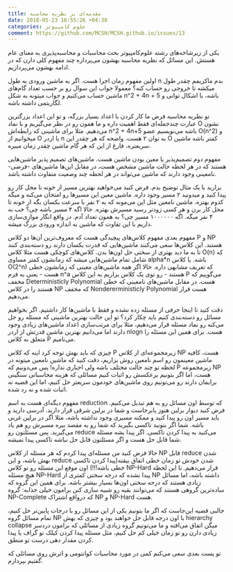 ```yaml
---
title: مقدمه‌ای بر نظریه محاسبه
date: 2018-05-23 16:55:26 +04:30
categories: علوم کامپیوتر
comment: https://github.com/MCSH/MCSH.github.io/issues/13
---
```


یکی از زیرشاخه‌های رشته علوم‌کامپیوتر بحث محاسبات و محاسبه‌پذیری به معنای عام هستش. این مسائل که نظریه محاسبه بهشون می‌پردازه چند مفهوم کلی دارن که در ادامه بهشون می‌پردازیم.

اولین مفهوم زمان اجرا هست. اگر به ماشین ورودی به طول n بدم ماکزیمم چقدر طول میکشه تا خروجی رو حساب کنه؟ معمولا جواب این سوال رو بر حسب تعداد گام‌های ماشین حساب می‌کنیم و جواب میتونه به شکل n^2 + 4n + 5 باشه، یا اشکال توانی و لگاریتمی داشته باشه.

تو نظریه محاسبه فرض ما کار کردن با اعداد بسیار بزرگه، و تو این اعداد بزرگترین عبارت چندجمله‌ای فقط اهمیت داره و ما همون رو در نظر می‌گیریم و با نماد O نشون می‌دهیم. مثلا برای ماشینی که رابطه‌اش n^2 + 4n+5 باشه می‌نویسیم عضو O(n^2) و میخوانیم از O یا اردر n به توان ۲ هست. واضحه که هر چقدر این O کمتر باشه ماشین سریعتره، فارغ از این که هر گام ماشین چقدر زمان میبره. 

مفهوم دوم تصمیم‌پذیر یا معین بودن ماشین هست. ماشین‌های تصمیم پذیر ماشین‌هایی هستند که در هر لحظه حالت ماشین مشخص هست، در مقابل این‌ها ماشین‌های -فرضی- نامعینی وجود دارند که ماشین می‌تواند در هر لحظه چند وضعیت متفاوت داشته باشد.

بزارید با یک مثال توضیح بدم. فرض کنید می‌خواهید بهترین مسیر از خونه تا محل کار رو پیدا کنید و میدونید ۲ مسیر وجود داره. ماشین معین  این مسیرها رو امتحان می‌کنه و میگه کدوم بهتره. ماشین نامعین مثل این می‌مونه که به ۲ نفر با سرعت یکسان بگه از خونه تا محل کار برن و هر کسی زودتر رسید مسیرش بهتره. حالا اگه ۴ مسیر باشه چی؟ خب به ۴ نفر میگه. اگه ۱۰۰۰۰۰۰ مسیر چی؟ به همون تعداد آدم. در واقع انگار موازی‌سازی داریم با این تفاوت که ماشین به اندازه ورودی بزرگ میشه.

مفهوم بعدی مفهوم کلاس‌های پیچیدگی هست که معروف‌ترین آن‌ها دو کلاس P و NP هستند. این کلاس‌ها سعی می‌کنند ماشین‌هایی که قدرت یکسان دارند رو دسته‌بندی کنند تا به ما دید بهتری از سختی حل اون‌ها بدن. کلاس‌های کوچکی هست مثلا کلاس O(n) که شامل تمام ماشین‌هایی میشه که زمانشون کمتر مساوی alpha*n باشه. یا کلاس O(2^n) که تعریف مشابهی داره. حالا اگر همه ماشین‌های معینی که زمانشون خطی هست - یعنی به فرم n^a هستند - رو توی یک کلاس بزاریم به این کلاس P می‌گوییم که مخفف Deterministicly Polynomial هست. در مقابل ماشین‌های نامعینی که خطی هستند را در کلاس NP که مخفف Nondererministicly Polynomial هست قرار می‌دهیم. 

دقت کنید تا اینجا حرفی از مسئله زده نشده و فقط با ماشین‌ها کار داشتیم. اگر بخواهیم مسائل رو دسته‌بندی کنیم باید چکار کرد؟ تو این حالت بهترین ماشینی که مسئله رو حل می‌کنه رو نماد مسئله قرار می‌دهیم، مثلا برای مرتب‌سازی اعداد ماشین‌های زیادی وجود دارند اما می‌دانیم بهترین ماشین قدرتش از اردر nlogn هست. برای همین این مسئله را متعلق به کلاس P می‌نامیم.

چیزی که باید بهش توجه کرد اینه که کلاس P زیرمجموعه‌ای از کلاس NP هست، کافیه ماشین معینمون رو اسم نامعین روش بزاریم، دقت کنید که ماشین نامعین میتونه در لحظه تو چند حالت مختلف باشه ولی اجباری نداره! پس می‌دونیم که P زیرمجموعه NP هست، اما اگر بتونیم برعکسش رو اثبات کنیم مسائلی که هزینه محاسباتی سنگینی برایمان دارند رو می‌تونیم روی ماشین‌های خودمون سریعتر حل کنیم، اما این قضیه نه اثبات شده و نه رد شده.

مفهوم دیگه‌ای هست به اسم reduction که توسط اون مسائل رو به هم تبدیل می‌کنیم. فرض کنید دیوار برلین هنوز پابرجاست و شما در برلین شرقی قرار دارید. آدرسی دارید و باید مسیر اون رو پیدا کنید و ممکنه مسیری وجود نداشته باشه، مثلا اگر در برلین غربی باشه. شما اگر بتونید تاکسی بگیرید که شما رو به مقصد ببره مسیرش رو هم یاد می‌گیرید. پس مسئلتون رو reduce می‌کنید به پیدا کردن تاکسی. اگر پیدا بشه مسئله شما قابل حل هست و اگر مسئلتون قابل حل نباشه تاکسی پیدا نمیشه. 

حالا فرض کنید من مسئله‌ای پیدا کردم که هر مسئله از کلاس NP قابل reduce شدن بهش باشه، و این reduce شدن خودش تو زمان خطی اتفاق بیقته(پیدا کردن تاکسی خطی باشه!!!) اون موقع این مسئله رو تو کلاس NP-Hard قرار می‌دهیم. تا این لحظه هیچ مسئله NP-Hard پیدا نشده که درجه سختی کمتری از NP داشته باشه، اما مسائل زیادی هستند که درجه سختی اون‌ها بسیار بیشتر باشه. برای همین این گروه که ساده‌ترین گروهی هستند که می‌توانند بقیه رو شبیه سازی کنن برامون خیلی جذابه: گروه NP-Complete که درواقع اشتراک NP و NP-Hard هست.

جالبی قضیه این‌جاست که اگر ما بتونیم یکی از این مسائل رو با درجات پایین‌تر حل کنیم، تمام مسائل گروه NP با اون درجه قابل حل خواهند بود و چیزی که بهش hierarchy collapse میگن اتفاق می‌افته و ما می‌تونیم گروه زیادی از مسائلی که برامون دردسر زیادی دارن رو تو زمان خیلی کم حل کنیم، مثل مسئله پیدا کردن کیلک تو گراف یا پیدا کردن مقدار دهی درست تو منطق.

تو پست بعدی سعی می‌کنم کمی در مورد محاسبات کوانتومی و اثرش روی مسائلی که گفتیم بپردازم.